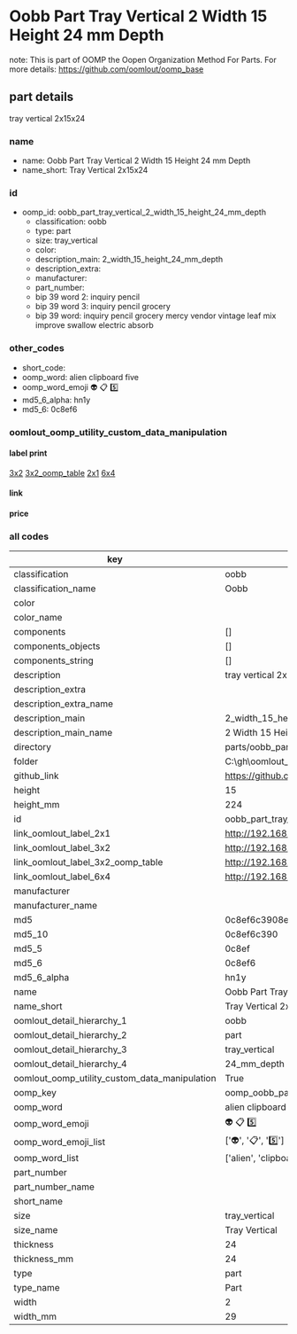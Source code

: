 # Oobb Part Tray Vertical 2 Width 15 Height 24 mm Depth  

note: This is part of OOMP the Oopen Organization Method For Parts. For more details: https://github.com/oomlout/oomp_base

##  part details
  



tray vertical 2x15x24



### name
* name: Oobb Part Tray Vertical 2 Width 15 Height 24 mm Depth
* name_short: Tray Vertical 2x15x24 
### id
* oomp_id: oobb_part_tray_vertical_2_width_15_height_24_mm_depth
  * classification: oobb
  * type: part
  * size: tray_vertical
  * color: 
  * description_main: 2_width_15_height_24_mm_depth
  * description_extra: 
  * manufacturer: 
  * part_number: 
  * bip 39 word 2: inquiry pencil
  * bip 39 word 3: inquiry pencil grocery
  * bip 39 word: inquiry pencil grocery mercy vendor vintage leaf mix improve swallow electric absorb

### other_codes
* short_code: 
* oomp_word: alien clipboard five
* oomp_word_emoji :alien: :clipboard: :five:
* md5_6_alpha: hn1y
* md5_6: 0c8ef6






### oomlout_oomp_utility_custom_data_manipulation
#### label print
[3x2](http://192.168.1.245:1112/?label=oomp%20hn1y)
[3x2_oomp_table](http://192.168.1.108:1112/?label=oomp%20hn1y)
[2x1](http://192.168.1.242:1112/?label=oomp%20hn1y)
[6x4](http://192.168.1.55:1112/?label=oomp%20hn1y)    

#### link

                              

#### price







### all codes 
| key | value |  
| --- | --- |  
| classification | oobb |  
| classification_name | Oobb |  
| color |  |  
| color_name |  |  
| components | [] |  
| components_objects | [] |  
| components_string | [] |  
| description | tray vertical 2x15x24 |  
| description_extra |  |  
| description_extra_name |  |  
| description_main | 2_width_15_height_24_mm_depth |  
| description_main_name | 2 Width 15 Height 24 mm Depth |  
| directory | parts/oobb_part_tray_vertical_2_width_15_height_24_mm_depth |  
| folder | C:\gh\oomlout_oobb_version_4_generated_parts\parts\oobb_part_tray_vertical_2_width_15_height_24_mm_depth |  
| github_link | https://github.com/oomlout/oomlout_oomp_part_src/tree/main/parts/oobb_part_tray_vertical_2_width_15_height_24_mm_depth |  
| height | 15 |  
| height_mm | 224 |  
| id | oobb_part_tray_vertical_2_width_15_height_24_mm_depth |  
| link_oomlout_label_2x1 | http://192.168.1.242:1112/?label=oomp%20hn1y |  
| link_oomlout_label_3x2 | http://192.168.1.245:1112/?label=oomp%20hn1y |  
| link_oomlout_label_3x2_oomp_table | http://192.168.1.108:1112/?label=oomp%20hn1y |  
| link_oomlout_label_6x4 | http://192.168.1.55:1112/?label=oomp%20hn1y |  
| manufacturer |  |  
| manufacturer_name |  |  
| md5 | 0c8ef6c3908e0fd7d0f918b4cda8aba6 |  
| md5_10 | 0c8ef6c390 |  
| md5_5 | 0c8ef |  
| md5_6 | 0c8ef6 |  
| md5_6_alpha | hn1y |  
| name | Oobb Part Tray Vertical 2 Width 15 Height 24 mm Depth |  
| name_short | Tray Vertical 2x15x24  |  
| oomlout_detail_hierarchy_1 | oobb |  
| oomlout_detail_hierarchy_2 | part |  
| oomlout_detail_hierarchy_3 | tray_vertical |  
| oomlout_detail_hierarchy_4 | 24_mm_depth |  
| oomlout_oomp_utility_custom_data_manipulation | True |  
| oomp_key | oomp_oobb_part_tray_vertical_2_width_15_height_24_mm_depth |  
| oomp_word | alien clipboard five |  
| oomp_word_emoji | :alien: :clipboard: :five: |  
| oomp_word_emoji_list | [':alien:', ':clipboard:', ':five:'] |  
| oomp_word_list | ['alien', 'clipboard', 'five'] |  
| part_number |  |  
| part_number_name |  |  
| short_name |  |  
| size | tray_vertical |  
| size_name | Tray Vertical |  
| thickness | 24 |  
| thickness_mm | 24 |  
| type | part |  
| type_name | Part |  
| width | 2 |  
| width_mm | 29 |  
